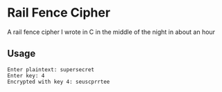 # Rail Fence Cipher
A rail fence cipher I wrote in C in the middle of the night in about an hour

## Usage
```
Enter plaintext: supersecret
Enter key: 4
Encrypted with key 4: seuscprrtee
```